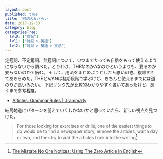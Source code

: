 ```yaml
---
layout: post
published: true
title: '冠詞のおさらい'
date: 2017-12-30
category: blog
categoriesTree:
  lvl0: ["雑記"]
  lvl1: ["雑記 > 英語"]
  lvl2: ["雑記 > 英語 > 文法"]
---
```

定冠詞、不定冠詞、無冠詞について、いつまでたっても自信をもって使えるようにならないから調べた。とりわけ、THEなのかAなのかというよりも、要るのか要らないのかで悩む。
そして、用法をまとめようとしたら思いの他、複雑すぎてあきらめた。THEとA/ANは初期段階で学ぶけど、きちんと使えるまでには道のりが長いみたい。
下記リンク先が比較的わかりやすく書いてあったけど、あくまで参考程度。

* [Articles: Grammar Rules \| Grammarly][1]

結局地道にパターンを覚えていくしかないかと思っていたら、新しい視点を見つけた。

> For those looking for exercises or drills, one of the easiest things to do would be to find a newspaper story, remove the articles, wait a day or two, and then try to add the articles back into the writing[^fn1].

[^fn1]:[The Mistake No One Notices: Using The Zero Article In English](https://www.italki.com/article/1003/The-Mistake-No-One-Notices:-Using-The-Zero-Article-In-English)

[1]:https://www.grammarly.com/blog/articles/